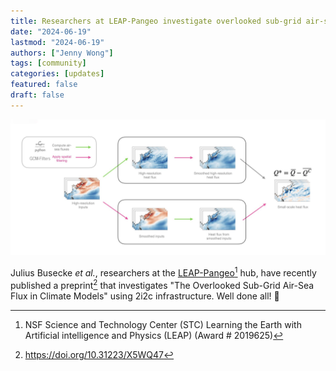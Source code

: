 ```yaml
---
title: Researchers at LEAP-Pangeo investigate overlooked sub-grid air-sea heat flux in climate models
date: "2024-06-19"
lastmod: "2024-06-19"
authors: ["Jenny Wong"]
tags: [community]
categories: [updates]
featured: false
draft: false
---
```


![](cover.jpg)

Julius Busecke *et al.*, researchers at the [LEAP-Pangeo](https://leap-stc.github.io/intro.html)[^1] hub, have recently published a preprint[^2] that investigates "The Overlooked Sub-Grid Air-Sea Flux in Climate Models" using 2i2c infrastructure. Well done all! 🎉

[^1]: NSF Science and Technology Center (STC) Learning the Earth with Artificial intelligence and Physics (LEAP) (Award # 2019625)
[^2]: https://doi.org/10.31223/X5WQ47
